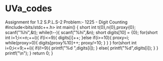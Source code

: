 # UVa_codes
Assignment for 1.2 S.P.L.S-2 
Problem:- 1225 - Digit Counting
#include<bits/stdc++.h>
int main()
{
    short int t{0},n{0},proxy{0};
    scanf("%hi",&t);
    while(t--){
        scanf("%hi",&n);
        short digits[10] = {0};
        for(short int i=1;i<=n;++i){
            if(i<=9){
                digits[i]++;
            }else if(i>=10){
                proxy=i;
                while(proxy>0){
                    digits[proxy%10]++;
                    proxy/=10;
                }
            }
        }
        for(short int i=0;i<=9;++i){
            if(i!=9){
                printf("%d ",digits[i]);
            }
            else{
                printf("%d",digits[i]);
            }
        }
        printf("\n");
    }
    return 0;
}
